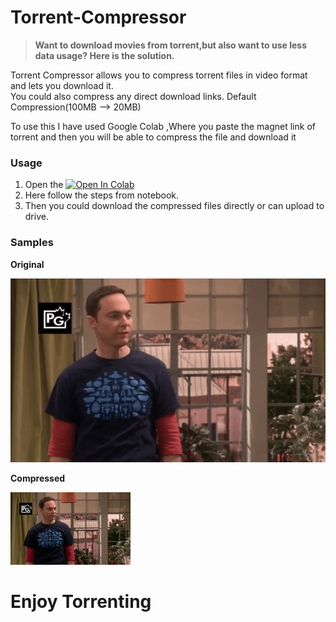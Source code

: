 # Torrent-Compressor

> **Want to download movies from torrent,but also want to use less data usage? Here is the solution.**

Torrent Compressor allows you to compress torrent files in video format and lets you download it. <br>
You could also compress any direct download links.
Default Compression(100MB --> 20MB)

To use this I have used Google Colab ,Where you paste the magnet link of torrent and then you will be able to compress the file and download it

### Usage

1. Open the [![Open In Colab](https://colab.research.google.com/assets/colab-badge.svg)](https://colab.research.google.com/drive/1cYEJFXINyVoFrw3GzxASG2R3NFOK-Io1?usp=sharing)
2. Here follow the steps from notebook.
3. Then you could download the compressed files directly or can upload to drive.

### Samples

**Original**

![Original](original.png)

**Compressed**

![Compressed](compressed.png)

# Enjoy Torrenting 
